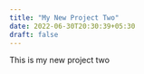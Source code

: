 ```yaml
---
title: "My New Project Two"
date: 2022-06-30T20:30:39+05:30
draft: false
---
```


This is my new project two